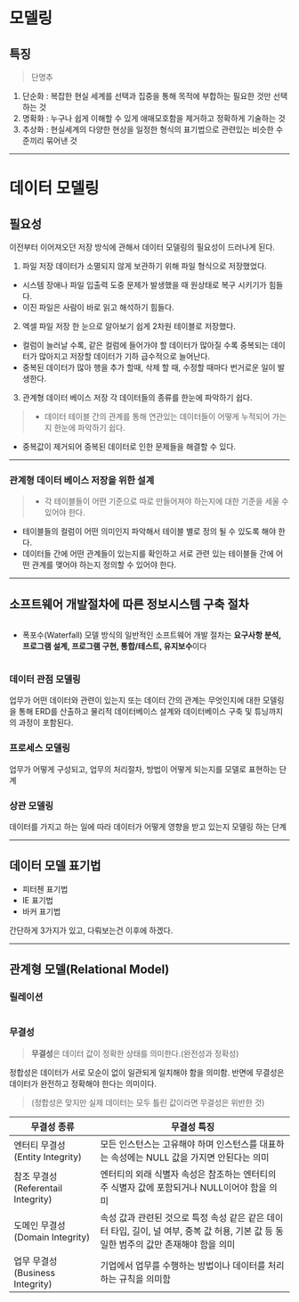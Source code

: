 <h1 id="모델링">모델링</h1>
<h2 id="특징">특징</h2>
<blockquote>
<p>단명추</p>
</blockquote>
<ol>
<li>단순화 : 복잡한 현실 세계를 선택과 집중을 통해 목적에 부합하는 필요한 것만 선택하는 것</li>
<li>명확화 : 누구나 쉽게 이해할 수 있게 애매모호함을 제거하고 정확하게 기술하는 것</li>
<li>추상화 : 현실세계의 다양한 현상을 일정한 형식의 표기법으로 관련있는 비슷한 수준끼리 묶어낸 것</li>
</ol>
<hr />
<h1 id="데이터-모델링">데이터 모델링</h1>
<h2 id="필요성">필요성</h2>
<p>이전부터 이어져오던 저장 방식에 관해서 데이터 모델링의 필요성이 드러나게 된다.</p>
<ol>
<li>파일 저장
데이터가 소멸되지 않게 보관하기 위해 파일 형식으로 저장했었다.</li>
</ol>
<ul>
<li>시스템 장애나 파일 입출력 도중 문제가 발생했을 때 원상태로 복구 시키기가 힘들다.</li>
<li>이진 파일은 사람이 바로 읽고 해석하기 힘들다.</li>
</ul>
<ol start="2">
<li>엑셀 파일 저장
한 눈으로 알아보기 쉽게 2차원 테이블로 저장했다.</li>
</ol>
<ul>
<li>컬럼이 늘러날 수록, 같은 컬럼에 들어가야 할 데이터가 많아질 수록 중복되는 데이터가 많아지고 저장할 데이터가 기하 급수적으로 늘어난다.</li>
<li>중복된 데이터가 많아 행을 추가 할때, 삭제 할 때, 수정할 때마다 번거로운 일이 발생한다.</li>
</ul>
<ol start="3">
<li>관계형 데이터 베이스 저장
각 데이터들의 종류를 한눈에 파악하기 쉽다.</li>
</ol>
<blockquote>
<ul>
<li>데이터 테이블 간의 관계를 통해 연관있는 데이터들이 어떻게 누적되어 가는지 한눈에 파악하기 쉽다.</li>
</ul>
</blockquote>
<ul>
<li>중복값이 제거되어 중복된 데이터로 인한 문제들을 해결할 수 있다.</li>
</ul>
<hr />
<h3 id="관계형-데이터-베이스-저장을-위한-설계">관계형 데이터 베이스 저장을 위한 설계</h3>
<blockquote>
<ul>
<li>각 테이블들이 어떤 기준으로 따로 만들어져야 하는지에 대한 기준을 세울 수 있어야 한다.</li>
</ul>
</blockquote>
<ul>
<li>테이블들의 컬럼이 어떤 의미인지 파악해서 테이블 별로 정의 될 수 있도록 해야 한다.</li>
<li>데이터들 간에 어떤 관계들이 있는지를 확인하고 서로 관련 있는 테이블들 간에 어떤 관계를 맺어야 하는지 정의할 수 있어야 한다.</li>
</ul>
<hr />
<h2 id="소프트웨어-개발절차에-따른-정보시스템-구축-절차">소프트웨어 개발절차에 따른 정보시스템 구축 절차</h2>
<p><img alt="" src="https://velog.velcdn.com/images/jojehuni_9759/post/e2ff379c-09ca-4348-8acb-96eb68cc6564/image.png" /></p>
<ul>
<li>폭포수(Waterfall) 모델 방식의 일반적인 소프트웨어 개발 절차는 <strong>요구사항 분석, 프로그램 설계, 프로그램 구현, 통합/테스트, 유지보수</strong>이다</li>
</ul>
<p><img alt="" src="https://velog.velcdn.com/images/jojehuni_9759/post/f587151b-73ea-4c8a-a8c3-329f84b2d640/image.png" /></p>
<h3 id="데이터-관점-모델링">데이터 관점 모델링</h3>
<p>업무가 어떤 데이터와 관련이 있는지 또는 데이터 간의 관계는 무엇인지에 대한 모델링을 통해 ERD를 산출하고 물리적 데이터베이스 설계와 데이터베이스 구축 및 튜닝까지의 과정이 포함된다.</p>
<h3 id="프로세스-모델링">프로세스 모델링</h3>
<p>업무가 어떻게 구성되고, 업무의 처리절차, 방법이 어떻게 되는지를 모델로 표현하는 단계</p>
<h3 id="상관-모델링">상관 모델링</h3>
<p>데이터를 가지고 하는 일에 따라 데이터가 어떻게 영향을 받고 있는지 모델링 하는 단계</p>
<hr />
<h2 id="데이터-모델-표기법">데이터 모델 표기법</h2>
<ul>
<li>피터첸 표기법</li>
<li>IE 표기법</li>
<li>바커 표기법</li>
</ul>
<p>간단하게 3가지가 있고, 다뤄보는건 이후에 하겠다.</p>
<hr />
<h2 id="관계형-모델relational-model">관계형 모델(Relational Model)</h2>
<h3 id="릴레이션">릴레이션</h3>
<p><img alt="" src="https://velog.velcdn.com/images/jojehuni_9759/post/382d90d0-9c61-42d7-a88b-d6b82edc0aa7/image.png" /></p>
<h3 id="무결성">무결성</h3>
<blockquote>
<p><strong>무결성</strong>은 데이터 값이 정확한 상태를 의미한다.(완전성과 정확성)</p>
</blockquote>
<p>정합성은 데이터가 서로 모순이 없이 일관되게 일치해야 함을 의미함.
반면에 무결성은 데이터가 완전하고 정확해야 한다는 의미이다.</p>
<blockquote>
<p>(정합성은 맞지만 실제 데이터는 모두 틀린 값이라면 무결성은 위반한 것)</p>
</blockquote>
<table>
<thead>
<tr>
<th>무결성 종류</th>
<th>무결성 특징</th>
</tr>
</thead>
<tbody><tr>
<td>엔터티 무결성 (Entity Integrity)</td>
<td>모든 인스턴스는 고유해야 하며 인스턴스를 대표하는 속성에는 NULL 값을 가지면 안된다는 의미</td>
</tr>
<tr>
<td>참조 무결성 (Referentail Integrity)</td>
<td>엔터티의 외래 식별자 속성은 참조하는 엔터티의 주 식별자 값에 포함되거나 NULL이어야 함을 의미</td>
</tr>
<tr>
<td>도메인 무결성 (Domain Integrity)</td>
<td>속성 값과 관련된 것으로 특정 속성 같은 같은 데이터 타입, 길이, 널 여부, 중복 값 허용, 기본 값 등 동일한 범주의 값만 존재해야 함을 의미</td>
</tr>
<tr>
<td>업무 무결성 (Business Integrity)</td>
<td>기업에서 업무를 수행하는 방법이나 데이터를 처리하는 규칙을 의미함</td>
</tr>
</tbody></table>